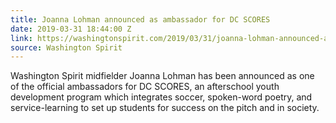 ```yaml
---
title: Joanna Lohman announced as ambassador for DC SCORES
date: 2019-03-31 18:44:00 Z
link: https://washingtonspirit.com/2019/03/31/joanna-lohman-announced-as-ambassador-for-dc-scores/
source: Washington Spirit
---
```


Washington Spirit midfielder Joanna Lohman has been announced as one of the official ambassadors for DC SCORES, an afterschool youth development program which integrates soccer, spoken-word poetry, and service-learning to set up students for success on the pitch and in society.